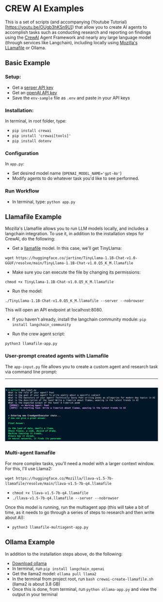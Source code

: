 # CREW AI Examples

This is a set of scripts (and accompanying (Youtube Tutorial)[https://youtu.be/OUgb3hKSn9U]) that allow you to create AI agents to accomplish tasks such as conducting research and reporting on findings using the [CrewAI](https://www.crewai.com/) Agent Framework and nearly any large language model (through services like Langchain), including locally using [Mozilla's LLamafile](https://github.com/Mozilla-Ocho/llamafile) or Ollama.

## Basic Example

### Setup:

* Get a [serper API key](https://serper.dev)
* Get an [openAI API key](https://platform.openai.com/api-keys)
* Save the `env-sample` file as `.env` and paste in your API keys

### Installation:

In terminal, in root folder, type:

* `pip install crewai`
* `pip install 'crewai[tools]'`
* `pip install dotenv`

### Configuration

In `app.py`:
* Set desired model name (`OPENAI_MODEL_NAME='gpt-4o'`)
* Modify agents to do whatever task you'd like to see performed.

### Run Workflow

* In terminal, type: `python app.py`

## Llamafile Example

Mozilla's Llamafile allows you to run LLM models locally, and includes a langchain integration. To use it, in addition to the installation steps for CrewAI, do the following:

* Get a [llamafile](https://github.com/Mozilla-Ocho/llamafile?tab=readme-ov-file) model. In this case, we'll get TinyLlama:

`wget https://huggingface.co/jartine/TinyLlama-1.1B-Chat-v1.0-GGUF/resolve/main/TinyLlama-1.1B-Chat-v1.0.Q5_K_M.llamafile`

* Make sure you can execute the file by changing its permissions:

`chmod +x TinyLlama-1.1B-Chat-v1.0.Q5_K_M.llamafile`

* Run the model:

`./TinyLlama-1.1B-Chat-v1.0.Q5_K_M.llamafile --server --nobrowser`

This will open an API endpoint at localhost:8080.

* If you haven't already, install the langchain community module: `pip install langchain_community`

* Run the crew agent script:

`python3 llamafile-app.py`

### User-prompt created agents with Llamafile

The `app-input.py` file allows you to create a custom agent and research task via command line prompt:

---
![Providing terminal input to the model to create an agent](images/user-input.jpg)
---

### Multi-agent llamafile

For more complex tasks, you'll need a model with a larger context window. For this, I'll use Llama2:

`wget https://huggingface.co/Mozilla/llava-v1.5-7b-llamafile/resolve/main/llava-v1.5-7b-q4.llamafile`
* `chmod +x llava-v1.5-7b-q4.llamafile`
* `./llava-v1.5-7b-q4.llamafile --server --nobrowser`

Once this model is running, run the multiagent app (this will take a bit of time, as it needs to go through a series of steps to research and then write about AI):

* `python3 llamafile-multiagent-app.py`

## Ollama Example

In addition to the installation steps above, do the following:

* [Download ollama](https://github.com/ollama/ollama)
* In terminal, run `pip install langchain_openai`
* Get the llama2 model: `ollama pull llama2`
* In the terminal from project root, run `bash crewai-create-llamafile.sh` (llama2 is about 3.8 GB)
* Once this is done, from terminal, run `python ollama-app.py` and view the output in your terminal
